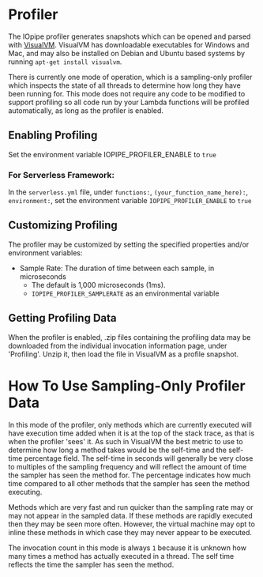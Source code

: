 # Profiler

The IOpipe profiler generates snapshots which can be opened and parsed with
[VisualVM](https://visualvm.github.io). VisualVM has downloadable executables
for Windows and Mac, and may also be installed on Debian and Ubuntu based
systems by running `apt-get install visualvm`.

There is currently one mode of operation, which is a sampling-only profiler
which inspects the state of all threads to determine how long they have been
running for. This mode does not require any code to be modified to support profiling
so all code run by your Lambda functions will be profiled automatically, as
long as the profiler is enabled.

## Enabling Profiling

Set the environment variable IOPIPE_PROFILER_ENABLE to `true`

### For Serverless Framework:

In the `serverless.yml` file, under `functions:`, `(your_function_name_here):`, `environment:`, set the environment variable `IOPIPE_PROFILER_ENABLE` to `true`

## Customizing Profiling

The profiler may be customized by setting the specified properties and/or
environment variables:

* Sample Rate: The duration of time between each sample, in microseconds
  * The default is 1,000 microseconds (1ms).
  * `IOPIPE_PROFILER_SAMPLERATE` as an environmental variable

## Getting Profiling Data

When the profiler is enabled, .zip files containing the profiling data may be downloaded from the individual
invocation information page, under 'Profiling'. Unzip it, then load the file in VisualVM as a profile snapshot.

# How To Use Sampling-Only Profiler Data

In this mode of the profiler, only methods which are currently executed will
have execution time added when it is at the top of the stack trace, as that
is when the profiler 'sees' it. As such in VisualVM the best
metric to use to determine how long a method takes would be the self-time and
the self-time percentage field. The self-time in seconds will generally be very
close to multiples of the sampling frequency and will reflect the amount of time
the sampler has seen the method for. The percentage indicates how much time
compared to all other methods that the sampler has seen the method executing.

Methods which are very fast and run quicker than the sampling rate may or may
not appear in the sampled data. If these methods are rapidly executed
then they may be seen more often. However, the virtual machine may opt to
inline these methods in which case they may never appear to be executed.

The invocation count in this mode is always `1` because it is unknown how many
times a method has actually executed in a thread. The self time reflects the
time the sampler has seen the method.

